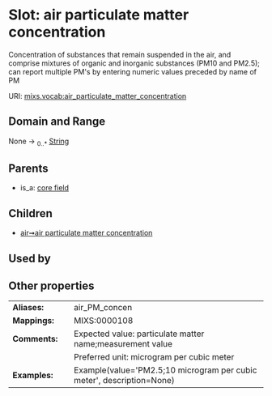 
# Slot: air particulate matter concentration


Concentration of substances that remain suspended in the air, and comprise mixtures of organic and inorganic substances (PM10 and PM2.5); can report multiple PM's by entering numeric values preceded by name of PM

URI: [mixs.vocab:air_particulate_matter_concentration](https://w3id.org/mixs/vocab/air_particulate_matter_concentration)


## Domain and Range

None &#8594;  <sub>0..\*</sub> [String](types/String.md)

## Parents

 *  is_a: [core field](core_field.md)

## Children

 *  [air➞air particulate matter concentration](air_air_particulate_matter_concentration.md)

## Used by


## Other properties

|  |  |  |
| --- | --- | --- |
| **Aliases:** | | air_PM_concen |
| **Mappings:** | | MIXS:0000108 |
| **Comments:** | | Expected value: particulate matter name;measurement value |
|  | | Preferred unit: microgram per cubic meter |
| **Examples:** | | Example(value='PM2.5;10 microgram per cubic meter', description=None) |

